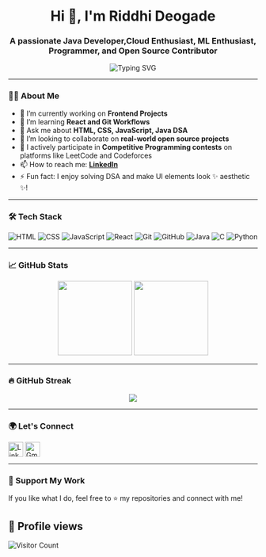 <h1 align="center">Hi 👋, I'm Riddhi Deogade</h1>
<h3 align="center">A passionate Java Developer,Cloud Enthusiast, ML Enthusiast, Programmer, and Open Source Contributor</h3>

<p align="center">
<img 
  src="https://readme-typing-svg.herokuapp.com?font=Fira+Code&size=22&pause=1000&center=true&vCenter=true&width=435&lines=Java+Developer;Always+learning+something+new+%F0%9F%92%AA;Competitive+Programmer;Problem+Solver" 
  alt="Typing SVG" 
/>

</p>

---

### 👩‍💻 About Me

- 🔭 I’m currently working on **Frontend Projects**
- 🌱 I’m learning **React and Git Workflows**
- 💬 Ask me about **HTML, CSS, JavaScript, Java DSA**
- 🤝 I’m looking to collaborate on **real-world open source projects**
- 🚀 I actively participate in **Competitive Programming contests** on platforms like LeetCode and Codeforces
- 📫 How to reach me: **[LinkedIn](https://www.linkedin.com/in/riddhi-deogade-02912b278/)**
- ⚡ Fun fact: I enjoy solving DSA and make UI elements look ✨ aesthetic ✨!

---

### 🛠️ Tech Stack

![HTML](https://img.shields.io/badge/HTML5-E34F26?logo=html5&logoColor=white&style=for-the-badge)
![CSS](https://img.shields.io/badge/CSS3-1572B6?logo=css3&logoColor=white&style=for-the-badge)
![JavaScript](https://img.shields.io/badge/JavaScript-F7DF1E?logo=javascript&logoColor=black&style=for-the-badge)
![React](https://img.shields.io/badge/React-20232A?logo=react&logoColor=61DAFB&style=for-the-badge)
![Git](https://img.shields.io/badge/Git-F05032?logo=git&logoColor=white&style=for-the-badge)
![GitHub](https://img.shields.io/badge/GitHub-181717?logo=github&logoColor=white&style=for-the-badge)
![Java](https://img.shields.io/badge/Java-007396?logo=java&logoColor=white&style=for-the-badge)
![C](https://img.shields.io/badge/C-00599C?logo=c&logoColor=white&style=for-the-badge)
![Python](https://img.shields.io/badge/Python-3776AB?logo=python&logoColor=white&style=for-the-badge)

---

### 📈 GitHub Stats

<p align="center">
  <img src="https://github-readme-stats.vercel.app/api?username=RiddhiDeogade&show_icons=true&theme=radical" height="150"/>
  <img src="https://github-readme-stats.vercel.app/api/top-langs/?username=RiddhiDeogade&layout=compact&theme=radical" height="150"/>
</p>

---

### 🔥 GitHub Streak

<p align="center">
  <img src="https://streak-stats.demolab.com/?user=Riddhideogade&theme=radical&hide_border=true" />
</p>

---

### 🌍 Let's Connect

<p align="left">
  <a href="https://www.linkedin.com/in/riddhi-deogade-02912b278/" target="blank"><img align="center" src="https://cdn-icons-png.flaticon.com/512/174/174857.png" alt="LinkedIn" height="30" width="30" /></a>
  <a href="mailto:deogaderiddhi@gmail.com"><img align="center" src="https://cdn-icons-png.flaticon.com/512/732/732200.png" alt="Gmail" height="30" width="30" /></a>
</p>

---

### 🙏 Support My Work

If you like what I do, feel free to ⭐ my repositories and connect with me!

## 👀 Profile views

![Visitor Count](https://profile-counter.glitch.me/{RiddhiDeogade}/count.svg)
